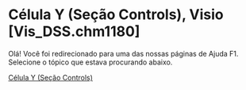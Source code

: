 
# Célula Y (Seção Controls), Visio [Vis_DSS.chm1180]

Olá! Você foi redirecionado para uma das nossas páginas de Ajuda F1. Selecione o tópico que estava procurando abaixo.

[Célula Y (Seção Controls)](http://msdn.microsoft.com/library/dd7ea5fa-1d34-44e8-5a29-69ca542aecba%28Office.15%29.aspx)
